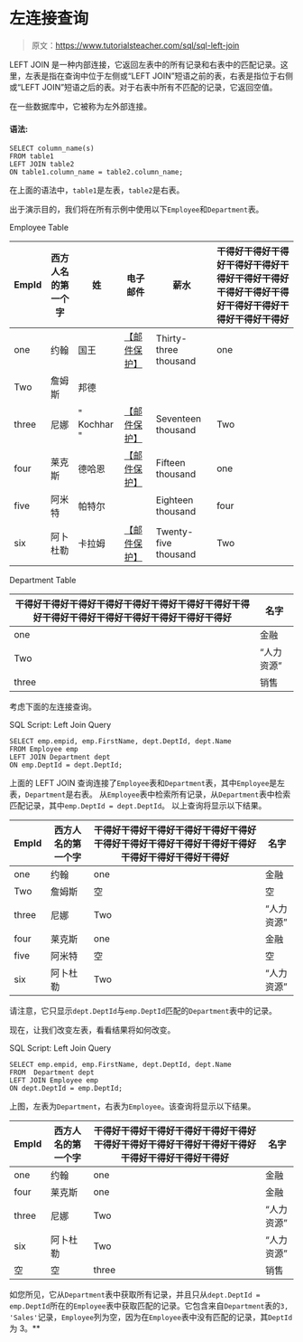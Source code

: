 # 左连接查询

> 原文：<https://www.tutorialsteacher.com/sql/sql-left-join>

LEFT JOIN 是一种内部连接，它返回左表中的所有记录和右表中的匹配记录。这里，左表是指在查询中位于左侧或“LEFT JOIN”短语之前的表，右表是指位于右侧或“LEFT JOIN”短语之后的表。对于右表中所有不匹配的记录，它返回空值。

在一些数据库中，它被称为左外部连接。

#### 语法:

```
SELECT column_name(s)
FROM table1
LEFT JOIN table2
ON table1.column_name = table2.column_name; 
```

在上面的语法中，`table1`是左表，`table2`是右表。

出于演示目的，我们将在所有示例中使用以下`Employee`和`Department`表。

Employee Table

| EmpId | 西方人名的第一个字 | 姓 | 电子邮件 | 薪水 | 干得好干得好干得好干得好干得好干得好干得好干得好干得好干得好干得好干得好干得好干得好干得好干得好 |
| --- | --- | --- | --- | --- | --- |
| one | 约翰 | 国王 | [【邮件保护】](/cdn-cgi/l/email-protection) | Thirty-three thousand | one |
| Two | 詹姆斯 | 邦德 |  |  |  |
| three | 尼娜 | " Kochhar " | [【邮件保护】](/cdn-cgi/l/email-protection) | Seventeen thousand | Two |
| four | 莱克斯 | 德哈恩 | [【邮件保护】](/cdn-cgi/l/email-protection) | Fifteen thousand | one |
| five | 阿米特 | 帕特尔 |  | Eighteen thousand | four |
| six | 阿卜杜勒 | 卡拉姆 | [【邮件保护】](/cdn-cgi/l/email-protection) | Twenty-five thousand | Two |

Department Table

| 干得好干得好干得好干得好干得好干得好干得好干得好干得好干得好干得好干得好干得好干得好干得好干得好 | 名字 |
| --- | --- |
| one | 金融 |
| Two | “人力资源” |
| three | 销售 |

考虑下面的左连接查询。

SQL Script: Left Join Query 

```
SELECT emp.empid, emp.FirstName, dept.DeptId, dept.Name 
FROM Employee emp 
LEFT JOIN Department dept
ON emp.DeptId = dept.DeptId; 
```

上面的 LEFT JOIN 查询连接了`Employee`表和`Department`表，其中`Employee`是左表，`Department`是右表。 从`Employee`表中检索所有记录，从`Department`表中检索匹配记录，其中`emp.DeptId = dept.DeptId`。 以上查询将显示以下结果。

| EmpId | 西方人名的第一个字 | 干得好干得好干得好干得好干得好干得好干得好干得好干得好干得好干得好干得好干得好干得好干得好干得好 | 名字 |
| --- | --- | --- | --- |
| one | 约翰 | one | 金融 |
| Two | 詹姆斯 | 空 | 空 |
| three | 尼娜 | Two | “人力资源” |
| four | 莱克斯 | one | 金融 |
| five | 阿米特 | 空 | 空 |
| six | 阿卜杜勒 | Two | “人力资源” |

请注意，它只显示`dept.DeptId`与`emp.DeptId`匹配的`Department`表中的记录。

现在，让我们改变左表，看看结果将如何改变。

SQL Script: Left Join Query 

```
SELECT emp.empid, emp.FirstName, dept.DeptId, dept.Name 
FROM  Department dept
LEFT JOIN Employee emp 
ON dept.DeptId = emp.DeptId; 
```

上图，左表为`Department`，右表为`Employee`。该查询将显示以下结果。

| EmpId | 西方人名的第一个字 | 干得好干得好干得好干得好干得好干得好干得好干得好干得好干得好干得好干得好干得好干得好干得好干得好 | 名字 |
| --- | --- | --- | --- |
| one | 约翰 | one | 金融 |
| four | 莱克斯 | one | 金融 |
| three | 尼娜 | Two | “人力资源” |
| six | 阿卜杜勒 | Two | “人力资源” |
| 空 | 空 | three | 销售 |

如您所见，它从`Department`表中获取所有记录，并且只从`dept.DeptId = emp.DeptId`所在的`Employee`表中获取匹配的记录。它包含来自`Department`表的`3, 'Sales'`记录，`Employee`列为空，因为在`Employee`表中没有匹配的记录，其`DeptId`为 3。**
